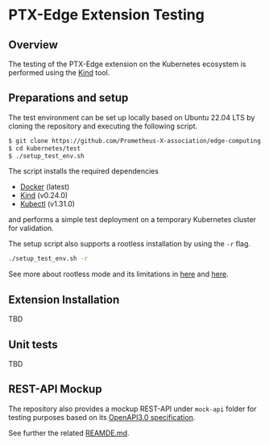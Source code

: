 # PTX-Edge Extension Testing

## Overview

The testing of the PTX-Edge extension on the Kubernetes ecosystem is
performed using the [Kind](https://kind.sigs.k8s.io/) tool.

## Preparations and setup

The test environment can be set up locally based on Ubuntu 22.04 LTS by
cloning the repository and executing the following script.
```bash
$ git clone https://github.com/Prometheus-X-association/edge-computing.git
$ cd kubernetes/test
$ ./setup_test_env.sh
```
The script installs the required dependencies
- [Docker](https://get.docker.com/) (latest)
- [Kind](https://github.com/kubernetes-sigs/kind/releases/tag/v0.24.0) (v0.24.0)
- [Kubectl](https://github.com/kubernetes/kubectl/releases/tag/v0.31.0) (v1.31.0)

and performs a simple test deployment on a temporary Kubernetes
cluster for validation.

The setup script also supports a rootless installation by using
the `-r` flag.
```bash
./setup_test_env.sh -r
```
See more about rootless mode and its limitations in
[here](https://docs.docker.com/engine/security/rootless/)
and [here](https://kind.sigs.k8s.io/docs/user/rootless/).

## Extension Installation

TBD

## Unit tests

TBD

## REST-API Mockup

The repository also provides a mockup REST-API under `mock-api` folder
for testing purposes based on its 
[OpenAPI3.0 specification](mock-api/swagger_server/swagger/swagger.yaml).

See further the related [REAMDE.md](mock-api/README.md).
